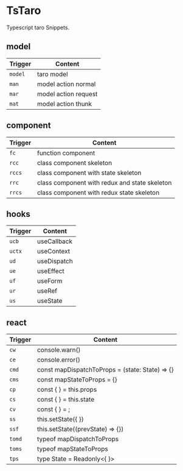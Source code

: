 # TsTaro

Typescript taro Snippets.

## model

| Trigger | Content |
| ------- | ------- |
| `model` | taro model |
| `man`   | model action normal |
| `mar`   | model action request |
| `mat`   | model action thunk |

## component

| Trigger | Content |
| ------- | ------- |
| `fc`    | function component |
| `rcc`   | class component skeleton |
| `rccs`  | class component with state skeleton |
| `rrc`   | class component with redux and state skeleton |
| `rrcs`  | class component with redux state skeleton |

## hooks

| Trigger | Content |
| ------- | ------- |
| `ucb`   | useCallback |
| `uctx`  | useContext |
| `ud`    | useDispatch |
| `ue`    | useEffect |
| `uf`    | useForm |
| `ur`    | useRef |
| `us`    | useState |

## react

| Trigger | Content |
| ------- | ------- |
| `cw`    | console.warn() |
| `ce`    | console.error() |
| `cmd`   | const mapDispatchToProps = (state: State) => {} |
| `cms`   | const mapStateToProps = {} |
| `cp`    | const {  } = this.props |
| `cs`    | const {  } = this.state |
| `cv`    | const {  } = ; |
| `ss`    | this.setState({  }) |
| `ssf`   | this.setState((prevState) => {}) |
| `tomd`  | typeof mapDispatchToProps |
| `toms`  | typeof mapStateToProps |
| `tps`   | type State = Readonly<{ }> |


